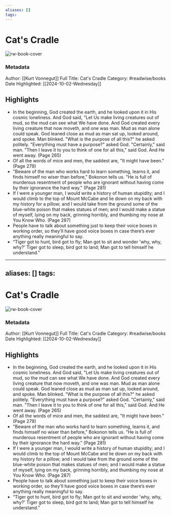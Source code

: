 ```yaml
---
aliases: []
tags:
---
```

# Cat's Cradle

![rw-book-cover](https://books.google.com/books/content?id=w25sx0G6nRsC&printsec=frontcover&img=1&zoom=5&edge=curl&source=public)
### Metadata
Author: [[Kurt Vonnegut]]
Full Title: Cat's Cradle
Category: #readwise/books
Date Highlighted: [[2024-10-02-Wednesday]]

## Highlights
- In the beginning, God created the earth, and he looked upon it in His cosmic loneliness.
  And God said, "Let Us make living creatures out of mud, so the mud can see what We have done.
  And God created every living creature that now moveth, and one was man. Mud as man alone could speak. God leaned close as mud as man sat up, looked around, and spoke. Man blinked. "What is the purpose of all this?" he asked politely.
  "Everything must have a purpose?" asked God.
  "Certainly," said man.
  "Then I leave it to you to think of one for all this," said God. And He went away. (Page 265)
- Of all the words of mice and men, the saddest are, "It might have been." (Page 279)
- "Beware of the man who works hard to learn something, learns it, and finds himself no wiser than before," Bokonon tells us. "He is full of murderous resentment of people who are ignorant without having come by their ignorance the hard way." (Page 281)
- If I were a younger man, I would write a history of human stupidity; and I would climb to the top of Mount McCabe and lie down on my back with my history for a pillow; and I would take from the ground some of the blue-white poison that makes statues of men; and I would make a statue of myself, lying on my back, grinning horribly, and thumbing my nose at You Know Who. (Page 287)
- People have to talk about something just to keep their voice boxes in working order, so they’ll have good voice boxes in case there’s ever anything really meaningful to say.
- “Tiger got to hunt, bird got to fly;
  Man got to sit and wonder 'why, why, why?'
  Tiger got to sleep, bird got to land;
  Man got to tell himself he understand.”
---
aliases: []
tags:
---
# Cat's Cradle

![rw-book-cover](https://books.google.com/books/content?id=w25sx0G6nRsC&printsec=frontcover&img=1&zoom=5&edge=curl&source=public)
### Metadata
Author: [[Kurt Vonnegut]]
Full Title: Cat's Cradle
Category: #readwise/books
Date Highlighted: [[2024-10-02-Wednesday]]

## Highlights
- In the beginning, God created the earth, and he looked upon it in His cosmic loneliness.
  And God said, "Let Us make living creatures out of mud, so the mud can see what We have done.
  And God created every living creature that now moveth, and one was man. Mud as man alone could speak. God leaned close as mud as man sat up, looked around, and spoke. Man blinked. "What is the purpose of all this?" he asked politely.
  "Everything must have a purpose?" asked God.
  "Certainly," said man.
  "Then I leave it to you to think of one for all this," said God. And He went away. (Page 265)
- Of all the words of mice and men, the saddest are, "It might have been." (Page 279)
- "Beware of the man who works hard to learn something, learns it, and finds himself no wiser than before," Bokonon tells us. "He is full of murderous resentment of people who are ignorant without having come by their ignorance the hard way." (Page 281)
- If I were a younger man, I would write a history of human stupidity; and I would climb to the top of Mount McCabe and lie down on my back with my history for a pillow; and I would take from the ground some of the blue-white poison that makes statues of men; and I would make a statue of myself, lying on my back, grinning horribly, and thumbing my nose at You Know Who. (Page 287)
- People have to talk about something just to keep their voice boxes in working order, so they’ll have good voice boxes in case there’s ever anything really meaningful to say.
- “Tiger got to hunt, bird got to fly;
  Man got to sit and wonder 'why, why, why?'
  Tiger got to sleep, bird got to land;
  Man got to tell himself he understand.”

